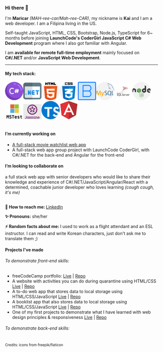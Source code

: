 ### Hi there 👋


I'm **Maricar** *(MAH-ree-car/Mah-ree-CAR)*, my nickname is **Kai** and I am a web developer. I am a Filipina living in the US. 

Self-taught JavaScript, HTML, CSS, Bootstrap, Node.js, TypeScript for 6~ months before joining **LaunchCode's CoderGirl JavaScript C# Web Development** program where I also got familiar with Angular. 

I am **available for remote full-time employment** mainly focused on **C#/.NET** and/or **JavaScript Web Development**.

<hr>

<h4>My tech stack:</h4>
<div>
<span><img src="assets/csharp.png" alt="c-sharp logo" width="60"></span><span><img src="assets/dotnet.png" alt="dotnet logo" width="60"></span><span><img src="assets/html-5.png" alt="HTML5 logo" width="60"></span><span><img src="assets/css.png" alt="CSS3 logo" width="60"></span><span><img src="assets/bootstrap.png" alt="bootstrap logo" width="60"></span><span><img src="assets/mysql.png" alt="mysql logo" width="60"></span><span><img src="assets/Microsoft-SQL-Server-logo.jpg" alt="Microsoft SQL Server logo" width="60"></span><span><img src="assets/nodejs.png" alt="node-js logo" width="60"></span><span><img src="assets/mstest.png" alt="MS test logo" width="60"></span><span><img src="assets/jasmine.png" alt="jasmine logo" width="60"></span><span><img src="assets/typescript.png" alt="typescript logo" width="60"></span><span><img src="assets/angular.png" alt="angular logo" width="60"></span>
</div>
<br />
<h4>I’m currently working on</h4>
<ul>
  <li><a href="https://github.com/carrimaxx/MovieWatchlist">A full-stack movie watchlist web app</a></li>
  <li>A full-stack web app group project with LaunchCode CoderGirl, with C#/.NET for the back-end and Angular for the front-end</li>
</ul>
<h4>I’m looking to collaborate on</h4>
a full stack web app with senior developers who would like to share their knowledge and experience of C#/.NET/JavaScript/Angular/React with a determined, coachable junior developer who loves learning <em>(cough cough, it's me)</em>
<br />
<br />
<p><strong>📧  How to reach me: </strong><a href="https://www.linkedin.com/authwall?trk=gf&trkInfo=AQHyjq3ww_dROwAAAXfhlx0ouoRAxqESwrt3D9h_GORCJ8qvG0OEH2tkpk-2J-GLNMD4aYXx_4BmNC8O6F9OOUQh9NSUkpU7AB-Aptqgw6DlwPtchajF2yfAVaGbg4oG6_SyZ08=&originalReferer=&sessionRedirect=https%3A%2F%2Fwww.linkedin.com%2Fin%2Fmaricar-walters%2F">LinkedIn</a></p>
<p><strong>✨  Pronouns:</strong> she/her</p>
<p><strong>⚡  Random facts about me: </strong>I used to work as a flight attendant and an ESL instructor. I can read and write Korean characters, just don't ask me to translate them ;)</p>


<h4>Projects I've made</h4> 
<h6>To demonstrate front-end skills:</h6>
<ul>
<li>freeCodeCamp portfolio: <a href="https://carrimaxx.github.io/fcc-portfolio/">Live</a> | <a href="https://github.com/carrimaxx/fcc-portfolio">Repo</a></li>
<li>A website with activities you can do during quarantine using HTML/CSS <a href="https://carrimaxx.github.io/stay-at-home/">Live</a> | <a href="https://github.com/carrimaxx/stay-at-home">Repo</a></li>
<li>A to-do web app that stores data to local storage using HTML/CSS/JavaScript <a href="https://carrimaxx.github.io/todo-webapp/">Live</a> | <a href="https://github.com/carrimaxx/todo-webapp">Repo</a></li>
<li>A booklist app that also stores data to local storage using HTML/CSS/JavaScript <a href="https://carrimaxx.github.io/booklist-app/">Live</a> | <a href="https://github.com/carrimaxx/booklist-app">Repo</a></li>
<li>One of my first projects to demonstrate what I have learned with web design principles & responsiveness <a href="https://carrimaxx.github.io/recipe-page/">Live</a> | <a href="https://github.com/carrimaxx/recipe-page">Repo</a></li>
</ul>
<h6>To demonstrate back-end skills:</h6>



<sub>Credits: icons from freepik/flaticon</sub>
